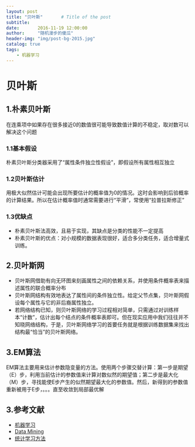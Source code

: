 ```yaml
---
layout: post
title: "贝叶斯"       # Title of the post
subtitle:  
date:       2016-11-19 12:00:00
author:     "随机漫步的傻瓜"
header-img: "img/post-bg-2015.jpg"
catalog: true
tags:
    - 机器学习
---
```


# 贝叶斯

## 1.朴素贝叶斯
在连乘项中如果存在很多接近0的数值很可能导致数值计算的不稳定，取对数可以解决这个问题

### 1.1基本假设
朴素贝叶斯分类器采用了“属性条件独立性假设”，即假设所有属性相互独立

### 1.2贝叶斯估计
用极大似然估计可能会出现所要估计的概率值为0的情况。这时会影响到后验概率的计算结果。所以在估计概率值时通常需要进行“平滑”，常使用“拉普拉斯修正”

### 1.3优缺点
- 朴素贝叶斯法高效，且易于实现，其缺点是分类的性能不一定提高
- 朴素贝叶斯的优点：对小规模的数据表现很好，适合多分类任务，适合增量式训练。

## 2.贝叶斯网
- 贝叶斯网借助有向无环图来刻画属性之间的依赖关系，并使用条件概率表来描述属性的联合概率分布
- 贝叶斯网结构有效地表达了属性间的条件独立性。给定父节点集，贝叶斯网假设每个属性与它的非后裔属性独立。
- 若网络结构已知，则贝叶斯网络的学习过程相对简单，只需通过对训练样本“计数”，估计出每个结点的条件概率表即可。但在现实应用中我们往往并不知晓网络结构，于是，贝叶斯网络学习的首要任务就是根据训练数据集来找出结构最“恰当”的贝叶斯网络。

## 3.EM算法
EM算法主要用来估计参数隐变量的方法。使用两个步骤交替计算：第一步是期望（E）步，利用当前估计的参数值来计算对数似然的期望值；第二步是最大化（M）步，寻找能使E步产生的似然期望最大化的参数值。然后，新得到的参数值重新被用于E步，。。。直至收敛到局部最优解

## 3.参考文献
- [机器学习](https://book.douban.com/subject/26708119/)
- [Data Mining](https://book.douban.com/subject/6533777/)
- [统计学习方法](https://book.douban.com/subject/10590856/)
